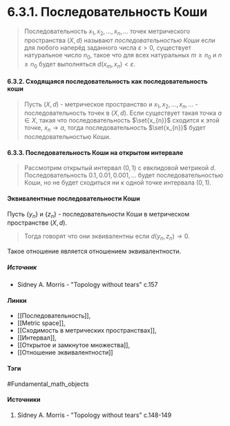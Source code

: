 # 6.3.1. Последовательность Коши
>Последовательность $x_{1},x_{2},\dots,x_{n},\dots$ точек метрического пространства $(X,d)$ называют *последовательностью Коши* если для любого наперёд заданного числа $\varepsilon>0$, существует натуральное число $n_{0}$, такое что для всех натуральных $m\ge n_{0}$ и $n\ge n_{0}$ будет выполняться $d(x_{m},x_{n})<\varepsilon$.
#### 6.3.2. Сходящаяся последовательность как последовательность коши
>Пусть $(X,d)$ - метрическое пространство и $x_{1},x_{2},\dots,x_{n},\dots$ - последовательность точек в $(X,d)$. Если существует такая точка $a\in X$, такая что последовательность $\set{x_{n}}$ сходится к этой точке, $x_{n}\to a$, тогда последовательность $\set{x_{n}}$ будет последовательностью Коши.
#### 6.3.3. Последовательность Коши на открытом интервале
>Рассмотрим открытый интервал $(0,1)$ с евклидовой метрикой $d$. Последовательность $0.1,0.01,0.001,\dots$ будет последовательностью Коши, но не будет сходиться ни к одной точке интервала $(0,1)$.

#### Эквивалентные последовательности Коши
Пусть $\{y_{n}\}$ и $\{z_{n}\}$ - последовательности Коши в метрическом пространстве $(X,d)$. 
>Тогда говорят что они эквивалентны если $d(y_{n},z_{n})\to0$. 

Такое отношение является отношением эквивалентности.
##### Источник
 - Sidney A. Morris - "Topology without tears" c.157
#### Линки
- [[Последовательность]],
- [[Metric space]],
- [[Сходимость в метрических пространствах]],
- [[Интервал]],
- [[Открытое и замкнутое множества]],
- [[Отношение эквивалентности]]
#### Тэги
 #Fundamental_math_objects 
#### Источники
 1. Sidney A. Morris - "Topology without tears" c.148-149